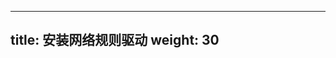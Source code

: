 <!--
---
title: Install a Network Policy Provider
weight: 30
---
-->

---
title: 安装网络规则驱动
weight: 30
---
